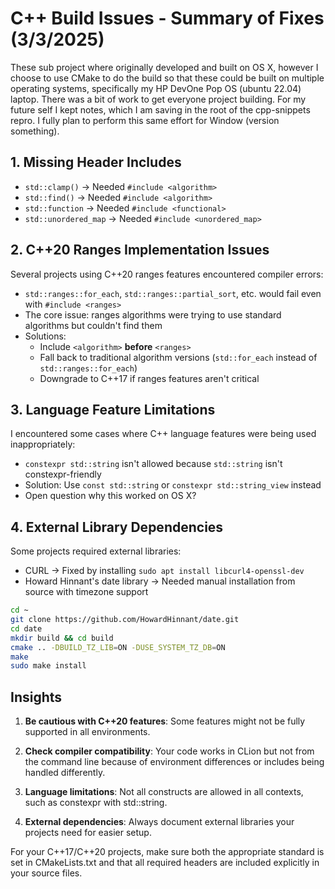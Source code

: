 # C++ Build Issues - Summary of Fixes (3/3/2025)

These sub project where originally developed and built on OS X, however I choose to use CMake to do the build so that these could be built on multiple operating systems, specifically my HP  DevOne Pop OS (ubuntu 22.04) laptop. There was a bit of work to get everyone project building. For my future self I kept notes, which I am saving in the root of the cpp-snippets repro. I fully plan to perform this same effort for Window (version something).

## 1. Missing Header Includes

- `std::clamp()` → Needed `#include <algorithm>`
- `std::find()` → Needed `#include <algorithm>`
- `std::function` → Needed `#include <functional>`
- `std::unordered_map` → Needed `#include <unordered_map>`

## 2. C++20 Ranges Implementation Issues

Several projects using C++20 ranges features encountered compiler errors:
- `std::ranges::for_each`, `std::ranges::partial_sort`, etc. would fail even with `#include <ranges>`
- The core issue: ranges algorithms were trying to use standard algorithms but couldn't find them
- Solutions:
  - Include `<algorithm>` **before** `<ranges>`
  - Fall back to traditional algorithm versions (`std::for_each` instead of `std::ranges::for_each`)
  - Downgrade to C++17 if ranges features aren't critical

## 3. Language Feature Limitations

I encountered some cases where C++ language features were being used inappropriately:
- `constexpr std::string` isn't allowed because `std::string` isn't constexpr-friendly
- Solution: Use `const std::string` or `constexpr std::string_view` instead
- Open question why this worked on OS X?

## 4. External Library Dependencies

Some projects required external libraries:
- CURL → Fixed by installing `sudo apt install libcurl4-openssl-dev`
- Howard Hinnant's date library → Needed manual installation from source with timezone support

```bash
cd ~
git clone https://github.com/HowardHinnant/date.git
cd date
mkdir build && cd build
cmake .. -DBUILD_TZ_LIB=ON -DUSE_SYSTEM_TZ_DB=ON
make
sudo make install
```

## Insights

1. **Be cautious with C++20 features**: Some features might not be fully supported in all environments.

2. **Check compiler compatibility**: Your code works in CLion but not from the command line because of environment differences or includes being handled differently.

3. **Language limitations**: Not all constructs are allowed in all contexts, such as constexpr with std::string.

4. **External dependencies**: Always document external libraries your projects need for easier setup.

For your C++17/C++20 projects, make sure both the appropriate standard is set in CMakeLists.txt and that all required headers are included explicitly in your source files.
